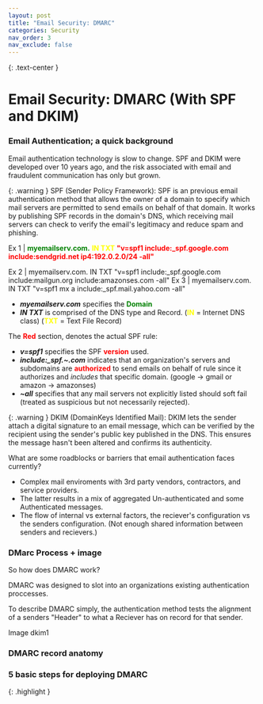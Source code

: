 ```yaml
---
layout: post
title: "Email Security: DMARC"
categories: Security
nav_order: 3
nav_exclude: false
---
```


{: .text-center }
# Email Security: DMARC (With SPF and DKIM)




### Email Authentication; a quick background
Email authentication technology is slow to change. SPF and DKIM were developed over 10 years ago, and the risk associated with email and fraudulent communication has only but grown.

{: .warning }
SPF (Sender Policy Framework): SPF is an previous email authentication method that allows the owner of a domain to specify which mail servers are permitted to send emails on behalf of that domain. It works by publishing SPF records in the domain's DNS, which receiving mail servers can check to verify the email's legitimacy and reduce spam and phishing.

Ex 1 | <span style="color: green; font-weight: bold;">myemailserv.com.</span>  <span style="color: yellow; font-weight: bold;">IN TXT</span>  <span style="color: red; font-weight: bold;">"v=spf1 include:_spf.google.com include:sendgrid.net ip4:192.0.2.0/24 -all"</span>

Ex 2 | myemailserv.com. IN TXT "v=spf1 include:_spf.google.com include:mailgun.org include:amazonses.com -all"
Ex  3 | myemailserv.com. IN TXT "v=spf1 mx a include:_spf.mail.yahoo.com -all"

- ***myemailserv.com*** specifies the <span style="color: green; font-weight: bold;">Domain</span>
- ***IN TXT*** is comprised of the DNS type and Record. (<span style="color: yellow; font-weight: bold;">IN</span> = Internet DNS class) (<span style="color: yellow; font-weight: bold;">TXT</span> = Text File Record)

The <span style="color: red; font-weight: bold;">Red</span> section, denotes the actual SPF rule: 

- ***v=spf1*** specifies the SPF <span style="color: red; font-weight: bold;">version</span> used.
- ***include:_spf.~.com*** indicates that an organization's servers and subdomains are <span style="color: red; font-weight: bold;">authorized</span> to send emails on behalf of rule since it authorizes and _includes_ that specific domain. (google -> gmail or amazon -> amazonses)
- ***~all*** specifies that any mail servers not explicitly listed should soft fail (treated as suspicious but not necessarily rejected).


{: .warning }
DKIM (DomainKeys Identified Mail): DKIM lets the sender attach a digital signature to an email message, which can be verified by the recipient using the sender's public key published in the DNS. This ensures the message hasn't been altered and confirms its authenticity.

What are some roadblocks or barriers that email authentication faces currently? 
- Complex mail enviroments with 3rd party vendors, contractors, and service providers.
- The latter results in a mix of aggregated Un-authenticated and some Authenticated messages.
- The flow of internal vs external factors, the reciever's configuration vs the senders configuration. (Not enough shared information between senders and recievers.)

### DMarc Process + image

So how does DMARC work? 

DMARC was designed to slot into an organizations existing authentication proccesses.

To describe DMARC simply, the authentication method tests the alignment of a senders "Header" to what a Reciever has on record for that sender. 

Image dkim1

### DMARC record anatomy

### 5 basic steps for deploying DMARC

{: .highlight }


